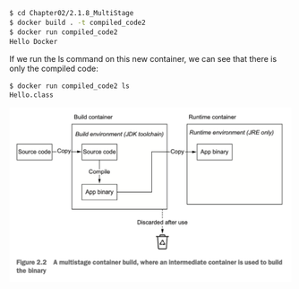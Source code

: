 ```sh
$ cd Chapter02/2.1.8_MultiStage
$ docker build . -t compiled_code2
$ docker run compiled_code2
Hello Docker
```

If we run the ls command on this new container, we can see that there is only the compiled code:

```sh
$ docker run compiled_code2 ls
Hello.class
```

![alt text](image.png)
